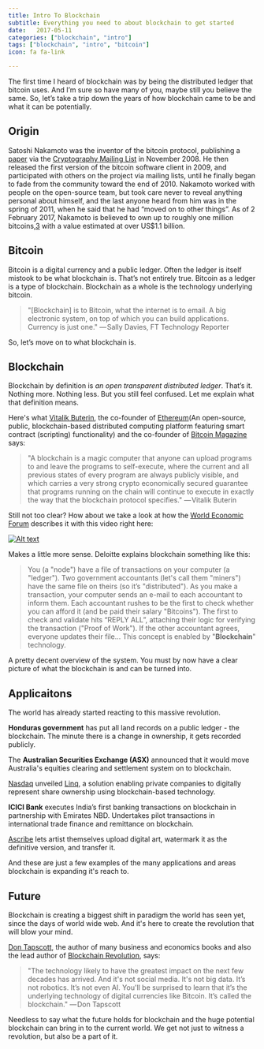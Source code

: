 ```yaml
---
title: Intro To Blockchain
subtitle: Everything you need to about blockchain to get started
date:   2017-05-11
categories: ["blockchain", "intro"]
tags: ["blockchain", "intro", "bitcoin"]
icon: fa fa-link

---
```



The first time I heard of blockchain was by being the distributed ledger that bitcoin uses. And I’m sure so have many of you, maybe still you believe the same. So, let’s take a trip down the years of how blockchain came to be and what it can be potentially.

## Origin
Satoshi Nakamoto was the inventor of the bitcoin protocol, publishing a [paper][1] via the [Cryptography Mailing List][2] in November 2008.
He then released the first version of the bitcoin software client in 2009, and participated with others on the project via mailing lists, until he finally began to fade from the community toward the end of 2010.
Nakamoto worked with people on the open-source team, but took care never to reveal anything personal about himself, and the last anyone heard from him was in the spring of 2011, when he said that he had “moved on to other things”. As of 2 February 2017, Nakamoto is believed to own up to roughly one million bitcoins,[3] with a value estimated at over US$1.1 billion.

## Bitcoin
Bitcoin is a digital currency and a public ledger. Often the ledger is itself mistook to be what blockchain is. That’s not entirely true. Bitcoin as a ledger is a type of blockchain. Blockchain as a whole is the technology underlying bitcoin.

> "[Blockchain] is to Bitcoin, what the internet is to email. A big electronic system, on top of which you can build applications. Currency is just one."
> — Sally Davies, FT Technology Reporter

So, let’s move on to what blockchain is.

## Blockchain
Blockchain by definition is *an open transparent distributed ledger*. That’s it. Nothing more. Nothing less. But you still feel confused. Let me explain what that definition means.

Here's what [Vitalik Buterin][6], the co-founder of [Ethereum][4](An open-source, public, blockchain-based distributed computing platform featuring smart contract (scripting) functionality) and the co-founder of [Bitcoin Magazine][5] says:

> "A blockchain is a magic computer that anyone can upload programs to and leave the programs to self-execute, where the current and all previous states of every program are always publicly visible, and which carries a very strong crypto economically secured guarantee that programs running on the chain will continue to execute in exactly the way that the blockchain protocol specifies."
> — Vitalik Buterin


Still not too clear? How about we take a look at how the [World Economic Forum][3] describes it with this video right here:

[![Alt text](https://img.youtube.com/vi/6WG7D47tGb0/0.jpg)](https://www.youtube.com/watch?v=6WG7D47tGb0)


Makes a little more sense. Deloitte explains blockchain something like this:
> You (a "node") have a file of transactions on your computer (a "ledger"). Two government accountants (let's call them "miners") have the same file on theirs (so it’s "distributed"). As you make a transaction, your computer sends an e-mail to each accountant to inform them.
> Each accountant rushes to be the first to check whether you can afford it (and be paid their salary "Bitcoins"). The first to check and validate hits “REPLY ALL”, attaching their logic for verifying the transaction ("Proof of Work"). If the other accountant agrees, everyone updates their file…
> This concept is enabled by "**Blockchain**" technology.

A pretty decent overview of the system. You must by now have a clear picture of what the blockchain is and can be turned into.


## Applicaitons
The world has already started reacting to this massive revolution.

**Honduras government** has put all land records on a public ledger - the blockchain. The minute there is a change in ownership, it gets recorded publicly.

The **Australian Securities Exchange (ASX)** announced that it would move Australia's equities clearing and settlement system on to blockchain.

[Nasdaq][9] unveiled [Linq][10], a solution enabling private companies to digitally represent share ownership using blockchain-based technology.

**ICICI Bank** executes India’s first banking transactions on blockchain in partnership with Emirates NBD. Undertakes pilot transactions in international trade finance and remittance on blockchain.

[Ascribe][11] lets artist themselves upload digital art, watermark it as the definitive version, and transfer it.

And these are just a few examples of the many applications and areas blockchain is expanding it's reach to.


## Future
Blockchain is creating a biggest shift in paradigm the world has seen yet, since the days of world wide web. And it's here to create the revolution that will blow your mind.

[Don Tapscott][7], the author of many business and economics books and also the lead author of [Blockchain Revolution][8], says:
> "The technology likely to have the greatest impact on the next few decades has arrived. And it's not social media. It's not big data. It’s not robotics. It’s not even AI. You'll be surprised to learn that it’s the underlying technology of digital currencies like Bitcoin. It’s called the blockchain."
> — Don Tapscott


Needless to say what the future holds for blockchain and the huge potential blockchain can bring in to the current world.
We get not just to witness a revolution, but also be a part of it.




[1]: https://bitcoin.org/bitcoin.pdf
[2]: http://www.metzdowd.com/mailman/listinfo/cryptography
[3]: https://www.weforum.org
[4]: https://www.ethereum.org
[5]: https://bitcoinmagazine.com
[6]: https://en.wikipedia.org/wiki/Vitalik_Buterin
[7]: http://dontapscott.com
[8]: http://blockchain-revolution.com
[9]: http://www.nasdaq.com
[10]: http://ir.nasdaq.com/releasedetail.cfm?releaseid=948326
[11]: https://www.ascribe.io
